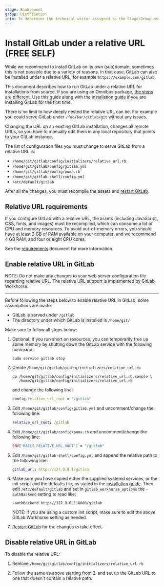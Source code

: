 ```yaml
---
stage: Enablement
group: Distribution
info: To determine the technical writer assigned to the Stage/Group associated with this page, see https://about.gitlab.com/handbook/engineering/ux/technical-writing/#assignments
---
```


# Install GitLab under a relative URL **(FREE SELF)**

While we recommend to install GitLab on its own (sub)domain, sometimes
this is not possible due to a variety of reasons. In that case, GitLab can also
be installed under a relative URL, for example `https://example.com/gitlab`.

This document describes how to run GitLab under a relative URL for installations
from source. If you are using an Omnibus package,
[the steps are different](https://docs.gitlab.com/omnibus/settings/configuration.html#configuring-a-relative-url-for-gitlab). Use this guide along with the
[installation guide](installation.md) if you are installing GitLab for the
first time.

There is no limit to how deeply nested the relative URL can be. For example you
could serve GitLab under `/foo/bar/gitlab/git` without any issues.

Changing the URL on an existing GitLab installation, changes all remote
URLs, so you have to manually edit them in any local repository
that points to your GitLab instance.

The list of configuration files you must change to serve GitLab from a
relative URL is:

- `/home/git/gitlab/config/initializers/relative_url.rb`
- `/home/git/gitlab/config/gitlab.yml`
- `/home/git/gitlab/config/puma.rb`
- `/home/git/gitlab-shell/config.yml`
- `/etc/default/gitlab`

After all the changes, you must recompile the assets and [restart GitLab](../administration/restart_gitlab.md#installations-from-source).

## Relative URL requirements

If you configure GitLab with a relative URL, the assets (including JavaScript,
CSS, fonts, and images) must be recompiled, which can consume a lot of CPU and
memory resources. To avoid out-of-memory errors, you should have at least 2 GB
of RAM available on your computer, and we recommend 4 GB RAM, and four or eight
CPU cores.

See the [requirements](requirements.md) document for more information.

## Enable relative URL in GitLab

NOTE:
Do not make any changes to your web server configuration file regarding
relative URL. The relative URL support is implemented by GitLab Workhorse.

---

Before following the steps below to enable relative URL in GitLab, some
assumptions are made:

- GitLab is served under `/gitlab`
- The directory under which GitLab is installed is `/home/git/`

Make sure to follow all steps below:

1. Optional. If you run short on resources, you can temporarily free up some
   memory by shutting down the GitLab service with the following command:

   ```shell
   sudo service gitlab stop
   ```

1. Create `/home/git/gitlab/config/initializers/relative_url.rb`

   ```shell
   cp /home/git/gitlab/config/initializers/relative_url.rb.sample \
      /home/git/gitlab/config/initializers/relative_url.rb
   ```

   and change the following line:

   ```ruby
   config.relative_url_root = "/gitlab"
   ```

1. Edit `/home/git/gitlab/config/gitlab.yml` and uncomment/change the
   following line:

   ```yaml
   relative_url_root: /gitlab
   ```

1. Edit `/home/git/gitlab/config/puma.rb` and uncomment/change the
   following line:

   ```ruby
   ENV['RAILS_RELATIVE_URL_ROOT'] = "/gitlab"
   ```

1. Edit `/home/git/gitlab-shell/config.yml` and append the relative path to
   the following line:

   ```yaml
   gitlab_url: http://127.0.0.1/gitlab
   ```

1. Make sure you have copied either the supplied systemd services, or the init
   script and the defaults file, as stated in the
   [installation guide](installation.md#install-the-service).
   Then, edit `/etc/default/gitlab` and set in `gitlab_workhorse_options` the
   `-authBackend` setting to read like:

   ```shell
   -authBackend http://127.0.0.1:8080/gitlab
   ```

   NOTE:
   If you are using a custom init script, make sure to edit the above
   GitLab Workhorse setting as needed.

1. [Restart GitLab](../administration/restart_gitlab.md#installations-from-source) for the changes to take effect.

## Disable relative URL in GitLab

To disable the relative URL:

1. Remove `/home/git/gitlab/config/initializers/relative_url.rb`

1. Follow the same as above starting from 2. and set up the
    GitLab URL to one that doesn't contain a relative path.

<!-- ## Troubleshooting

Include any troubleshooting steps that you can foresee. If you know beforehand what issues
one might have when setting this up, or when something is changed, or on upgrading, it's
important to describe those, too. Think of things that may go wrong and include them here.
This is important to minimize requests for support, and to avoid doc comments with
questions that you know someone might ask.

Each scenario can be a third-level heading, e.g. `### Getting error message X`.
If you have none to add when creating a doc, leave this section in place
but commented out to help encourage others to add to it in the future. -->

